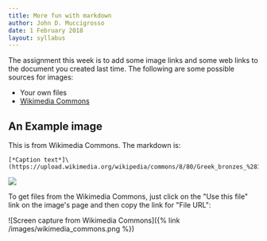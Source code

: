 ```yaml
---
title: More fun with markdown
author: John D. Muccigrosso
date: 1 February 2018
layout: syllabus
---
```


The assignment this week is to add some image links and some web links to the document you created last time. The following are some possible sources for images:

- Your own files
- [Wikimedia Commons](https://commons.wikimedia.org/)

## An Example image

This is from Wikimedia Commons. The markdown is:

    [*Caption text*]\(https://upload.wikimedia.org/wikipedia/commons/8/80/Greek_bronzes_%281898%29_%2814796532723%29.jpg)"

![](https://upload.wikimedia.org/wikipedia/commons/8/80/Greek_bronzes_%281898%29_%2814796532723%29.jpg)

To get files from the Wikimedia Commons, just click on the "Use this file" link on the image's page and then copy the link for "File URL":

![Screen capture from Wikimedia Commons]({% link /images/wikimedia_commons.png %})
